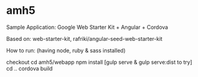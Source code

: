 amh5
====
Sample Application: Google Web Starter Kit + Angular + Cordova

Based on: web-starter-kit, rafriki/angular-seed-web-starter-kit 

How to run: (having node, ruby & sass installed)

checkout
cd amh5/webapp 
npm install
[gulp serve & gulp serve:dist to try]
cd ..
cordova build
